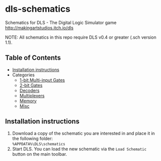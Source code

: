 # dls-schematics
Schematics for DLS - The Digital Logic Simulator game http://makingartstudios.itch.io/dls

NOTE: All schematics in this repo require DLS v0.4 or greater (.sch version 1.1).

## Table of Contents

* [Installation instructions](#install)
* Categories
  * [1-bit Multi-input Gates](1-bit%20Multi-input%20Gates/Readme.md)
  * [2-bit Gates](2-bit%20Gates/Readme.md)
  * [Decoders](Decoders/Readme.md)
  * [Multiplexers](Multiplexers/Readme.md)
  * [Memory](Memory/Readme.md)
  * [Misc](Misc/Readme.md)

## <a name="install"></a>Installation instructions
1. Download a copy of the schematic you are interested in and place it in the following folder:  
`%APPDATA%\DLS\schematics`
2. Start DLS. You can load the new schematic via the `Load Schematic` button on the main toolbar.

